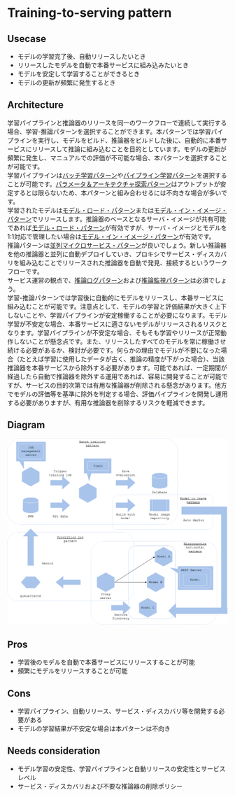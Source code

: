 # Training-to-serving pattern

## Usecase
- モデルの学習完了後、自動リリースしたいとき
- リリースしたモデルを自動で本番サービスに組み込みたいとき
- モデルを安定して学習することができるとき
- モデルの更新が頻繁に発生するとき

## Architecture
学習パイプラインと推論器のリリースを同一のワークフローで連続して実行する場合、学習-推論パターンを選択することができます。本パターンでは学習パイプラインを実行し、モデルをビルド、推論器をビルドした後に、自動的に本番サービスにリリースして推論に組み込むことを目的としています。モデルの更新が頻繁に発生し、マニュアルでの評価が不可能な場合、本パターンを選択することが可能です。<br>
学習パイプラインは[バッチ学習パターン](../../Training-patterns/Batch-training-pattern/design_ja.md)や[パイプライン学習パターン](../../Training-patterns/Pipeline-training-pattern/design_ja.md)を選択することが可能です。[パラメータ＆アーキテクチャ探索パターン](../../Training-patterns/Parameter-and-architecture-search-pattern/design_ja.md)はアウトプットが安定するとは限らないため、本パターンと組み合わせるには不向きな場合が多いです。<br>
学習されたモデルは[モデル・ロード・パターン](../../Serving-patterns/Model-load-pattern/design_ja.md)または[モデル・イン・イメージ・パターン](../../Serving-patterns/Model-in-image-pattern/design_ja.md)でリリースします。推論器のベースとなるサーバ・イメージが共有可能であれば[モデル・ロード・パターン](../../Serving-patterns/Model-load-pattern/design_ja.md)が有効ですが、サーバ・イメージとモデルを1:1対応で管理したい場合は[モデル・イン・イメージ・パターン](../../Serving-patterns/Model-in-image-pattern/design_ja.md)が有効です。<br>
推論パターンは[並列マイクロサービス・パターン](../../Serving-patterns/Microservice-horizontal-pattern/design_ja.md)が良いでしょう。新しい推論器を他の推論器と並列に自動デプロイしていき、プロキシでサービス・ディスカバリを組み込むことでリリースされた推論器を自動で発見、接続するというワークフローです。<br>
サービス運営の観点で、[推論ログパターン](../../Operation-patterns/Prediction-log-pattern/design_ja.md)および[推論監視パターン](../../Operation-patterns/Prediction-monitoring-pattern/design_ja.md)は必須でしょう。<br>
学習-推論パターンでは学習後に自動的にモデルをリリースし、本番サービスに組み込むことが可能です。注意点として、モデルの学習と評価結果が大きく上下しないことや、学習パイプラインが安定稼働することが必要になります。モデル学習が不安定な場合、本番サービスに適さないモデルがリリースされるリスクとなります。学習パイプラインが不安定な場合、そもそも学習やリリースが正常動作しないことが懸念点です。また、リリースしたすべてのモデルを常に稼働させ続ける必要があるか、検討が必要です。何らかの理由でモデルが不要になった場合（たとえば学習に使用したデータが古く、推論の精度が下がった場合）、当該推論器を本番サービスから除外する必要があります。可能であれば、一定期間が経過したら自動で推論器を除外する運用であれば、容易に開発することが可能ですが、サービスの目的次第では有用な推論器が削除される懸念があります。他方でモデルの評価等を基準に除外を判定する場合、評価パイプラインを開発し運用する必要がありますが、有用な推論器を削除するリスクを軽減できます。

## Diagram
![diagram](diagram.png)


## Pros
- 学習後のモデルを自動で本番サービスにリリースすることが可能
- 頻繁にモデルをリリースすることが可能

## Cons
- 学習パイプライン、自動リリース、サービス・ディスカバリ等を開発する必要がある
- モデルの学習結果が不安定な場合は本パターンは不向き

## Needs consideration
- モデル学習の安定性、学習パイプラインと自動リリースの安定性とサービスレベル
- サービス・ディスカバリおよび不要な推論器の削除ポリシー